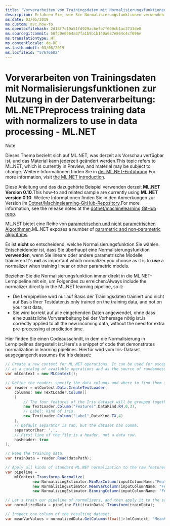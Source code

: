 ```yaml
---
title: 'Vorverarbeiten von Trainingsdaten mit Normalisierungsfunktionen zur Nutzung in der Datenverarbeitung: ML.NET'
description: Erfahren Sie, wie Sie Normalisierungsfunktionen verwenden, um Trainingsdaten für die Modellerstellung für maschinelles Lernen vorzuverarbeiten.
ms.date: 03/05/2019
ms.custom: mvc,how-to
ms.openlocfilehash: 2d18f7c19a51fd929ac6efb7f600cb1ac2733de8
ms.sourcegitcommit: 58fc0e6564a37fa1b9b1b140a637e864c4cf696e
ms.translationtype: HT
ms.contentlocale: de-DE
ms.lasthandoff: 03/08/2019
ms.locfileid: "57676602"
---
```

# <a name="preprocess-training-data-with-normalizers-to-use-in-data-processing---mlnet"></a><span data-ttu-id="d56da-103">Vorverarbeiten von Trainingsdaten mit Normalisierungsfunktionen zur Nutzung in der Datenverarbeitung: ML.NET</span><span class="sxs-lookup"><span data-stu-id="d56da-103">Preprocess training data with normalizers to use in data processing - ML.NET</span></span>

> [!NOTE]
> <span data-ttu-id="d56da-104">Dieses Thema bezieht sich auf ML.NET, was derzeit als Vorschau verfügbar ist, und das Material kann jederzeit geändert werden.</span><span class="sxs-lookup"><span data-stu-id="d56da-104">This topic refers to ML.NET, which is currently in Preview, and material may be subject to change.</span></span> <span data-ttu-id="d56da-105">Weitere Informationen finden Sie in [der ML.NET-Einführung](https://www.microsoft.com/net/learn/apps/machine-learning-and-ai/ml-dotnet).</span><span class="sxs-lookup"><span data-stu-id="d56da-105">For more information, visit [the ML.NET introduction](https://www.microsoft.com/net/learn/apps/machine-learning-and-ai/ml-dotnet).</span></span>

<span data-ttu-id="d56da-106">Diese Anleitung und das dazugehörte Beispiel verwenden derzeit **ML.NET Version 0.10**.</span><span class="sxs-lookup"><span data-stu-id="d56da-106">This how-to and related sample are currently using **ML.NET version 0.10**.</span></span> <span data-ttu-id="d56da-107">Weitere Informationen finden Sie in den Anmerkungen zur Version im [Dotnet/Machinelearning-GitHub-Repository](https://github.com/dotnet/machinelearning/tree/master/docs/release-notes).</span><span class="sxs-lookup"><span data-stu-id="d56da-107">For more information, see the release notes at the [dotnet/machinelearning GitHub repo](https://github.com/dotnet/machinelearning/tree/master/docs/release-notes).</span></span>

<span data-ttu-id="d56da-108">ML.NET bietet eine Reihe von [parametrischen und nicht parametrischen Algorithmen](https://machinelearningmastery.com/parametric-and-nonparametric-machine-learning-algorithms/).</span><span class="sxs-lookup"><span data-stu-id="d56da-108">ML.NET exposes a number of [parametric and non-parametric algorithms](https://machinelearningmastery.com/parametric-and-nonparametric-machine-learning-algorithms/).</span></span>

<span data-ttu-id="d56da-109">Es ist **nicht** so entscheidend, welche Normalisierungsfunktion Sie wählen. Entscheidender ist, dass Sie überhaupt eine Normalisierungsfunktion **verwenden**, wenn Sie lineare oder andere parametrische Modelle trainieren.</span><span class="sxs-lookup"><span data-stu-id="d56da-109">It's **not** as important which normalizer you choose as it is to **use** a normalizer when training linear or other parametric models.</span></span>

<span data-ttu-id="d56da-110">Beziehen Sie die Normalisierungsfunktion immer direkt in die ML.NET-Lernpipeline mit ein, um Folgendes zu erreichen:</span><span class="sxs-lookup"><span data-stu-id="d56da-110">Always include the normalizer directly in the ML.NET learning pipeline, so it:</span></span>

- <span data-ttu-id="d56da-111">Die Lernpipeline wird nur auf Basis der Trainingsdaten trainiert und nicht auf Basis Ihrer Testdaten.</span><span class="sxs-lookup"><span data-stu-id="d56da-111">is only trained on the training data, and not on your test data,</span></span>
- <span data-ttu-id="d56da-112">Sie wird korrekt auf alle eingehenden Daten angewendet, ohne dass eine zusätzliche Vorverarbeitung bei der Vorhersage nötig ist.</span><span class="sxs-lookup"><span data-stu-id="d56da-112">is correctly applied to all the new incoming data, without the need for extra pre-processing at prediction time.</span></span>

<span data-ttu-id="d56da-113">Hier finden Sie einen Codeausschnitt, in dem die Normalisierung in Lernpipelines dargestellt ist.</span><span class="sxs-lookup"><span data-stu-id="d56da-113">Here's a snippet of code that demonstrates normalization in learning pipelines.</span></span> <span data-ttu-id="d56da-114">Hierfür wird vom Iris-Dataset ausgegangen:</span><span class="sxs-lookup"><span data-stu-id="d56da-114">It assumes the Iris dataset:</span></span>

```csharp
// Create a new context for ML.NET operations. It can be used for exception tracking and logging, 
// as a catalog of available operations and as the source of randomness.
var mlContext = new MLContext();

// Define the reader: specify the data columns and where to find them in the text file.
var reader = mlContext.Data.CreateTextLoader(
    columns: new TextLoader.Column[]
    {
        // The four features of the Iris dataset will be grouped together as one Features column.
        new TextLoader.Column("Features",DataKind.R4,0,3),
        // Label: kind of iris.
        new TextLoader.Column("Label",DataKind.TX,4)
    },
    // Default separator is tab, but the dataset has comma.
    separatorChar: ',',
    // First line of the file is a header, not a data row.
    hasHeader: true
);

// Read the training data.
var trainData = reader.Read(dataPath);

// Apply all kinds of standard ML.NET normalization to the raw features.
var pipeline =
    mlContext.Transforms.Normalize(
            new NormalizingEstimator.MinMaxColumn(inputColumnName:"Features", outputColumnName:"MinMaxNormalized", fixZero: true),
            new NormalizingEstimator.MeanVarColumn(inputColumnName: "Features", outputColumnName: "MeanVarNormalized", fixZero: true),
            new NormalizingEstimator.BinningColumn(inputColumnName: "Features", outputColumnName: "BinNormalized", numBins: 256));

// Let's train our pipeline of normalizers, and then apply it to the same data.
var normalizedData = pipeline.Fit(trainData).Transform(trainData);

// Inspect one column of the resulting dataset.
var meanVarValues = normalizedData.GetColumn<float[]>(mlContext, "MeanVarNormalized").ToArray();
```
